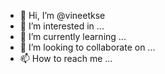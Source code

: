 - 👋 Hi, I’m @vineetkse
- 👀 I’m interested in ...
- 🌱 I’m currently learning ...
- 💞️ I’m looking to collaborate on ...
- 📫 How to reach me ...

<!---
vineetkse/vineetkse is a ✨ special ✨ repository because its `README.md` (this file) appears on your GitHub profile.
You can click the Preview link to take a look at your changes.
--->
